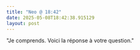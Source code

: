 ```yaml
---
title: "Neo @ 18:42"
date: 2025-05-08T18:42:38.915129
layout: post
---
```


"Je comprends. Voici la réponse à votre question."
